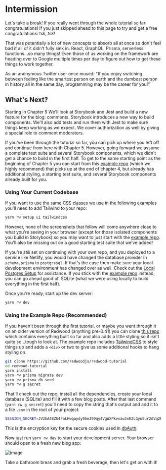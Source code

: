 # Intermission

Let's take a break! If you really went through the whole tutorial so far: congratulations! If you just skipped ahead to this page to try and get a free congratulations: tsk, tsk!

That was potentially a lot of new concepts to absorb all at once so don't feel bad if all of it didn't fully sink in. React, GraphQL, Prisma, serverless functions...so many things! Even those of us working on the framework are heading over to Google multiple times per day to figure out how to get these things to work together.

As an anonymous Twitter user once mused: "If you enjoy switching between feeling like the smartest person on earth and the dumbest person in history all in the same day, programming may be the career for you!"

## What's Next?

Starting in Chapter 5 We'll look at Storybook and Jest and build a new feature for the blog: comments. Storybook introduces a new way to build components. We'll also add tests and run them with Jest to make sure things keep working as we expect. We cover authorization as well by giving a special role to comment moderators.

If you've been through the tutorial so far, you can pick up where you left off and continue from here with Chapter 5. However, going forward we assume a complete test suite and several Storybook components, which we didn't get a chance to build in the first half. To get to the same starting point as the beginning of Chapter 5 you can start from this [example repo](https://github.com/redwoodjs/redwood-tutorial) (which we highly recommend) that picks up at the end of chapter 4, but already has additional styling, a starting test suite, and several Storybook components already built for you.

### Using Your Current Codebase

If you want to use the same CSS classes we use in the following examples you'll need to add Tailwind to your repo:

```bash
yarn rw setup ui tailwindcss
```

However, none of the screenshots that follow will come anywhere close to what you're seeing in your browser (except for those isolated components you build in Storybook) so you may want to just start with the [example repo](https://github.com/redwoodjs/redwood-tutorial). You'll also be missing out on a good starting test suite that we've added!

If you're *still* set on continuing with your own repo, and you deployed to a service like Netlify, you would have changed the database provider in `schema.prisma` to `postgresql`. If that's the case then make sure your local development environment has changed over as well. Check out the [Local Postgres Setup](../local-postgres-setup.md) for assistance. If you stick with the [example repo](https://github.com/redwoodjs/redwood-tutorial) instead, you can go ahead good ol' SQLite (what we were using locally to build everything in the first half).

Once you're ready, start up the dev server:

```bash
yarn rw dev
```

### Using the Example Repo (Recommended)

If you haven't been through the first tutorial, or maybe you went through it on an older version of Redwood (anything pre-0.41) you can clone [this repo](https://github.com/redwoodjs/redwood-tutorial) which contains everything built so far and also adds a little styling so it isn't quite so...tough to look at. The example repo includes [TailwindCSS](https://tailwindcss.com) to style things up and adds a `<div>` or two to give us some additional hooks to hang styling on.

```bash
git clone https://github.com/redwoodjs/redwood-tutorial
cd redwood-tutorial
yarn install
yarn rw prisma migrate dev
yarn rw prisma db seed
yarn rw g secret
```

That'll check out the repo, install all the dependencies, create your local database (SQLite) and fill it with a few blog posts. After that last command (`yarn rw g secret`) you'll need to copy the string that's output and add it to a file `.env` in the root of your project:

```bash title=".env"
SESSION_SECRET=JV2kA48ZU4FnLHwqaydy9beJ99qy4VgWXPkvsaw3xE2LGyuSur2dVq2PsPkPfygr
```

This is the encryption key for the secure cookies used in [dbAuth](/docs/tutorial/chapter4/authentication#session-secret).

Now just run `yarn rw dev` to start your development server. Your browser should open to a fresh new blog app:

![image](https://user-images.githubusercontent.com/300/101423176-54e93780-38ad-11eb-9230-ba8557764eb4.png)

Take a bathroom break and grab a fresh beverage, then let's get on with it!
